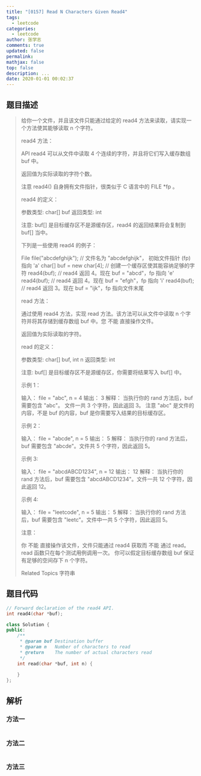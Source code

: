 ```yaml
---
title: "[0157] Read N Characters Given Read4"
tags:
  - leetcode
categories:
  - leetcode
author: 张学志
comments: true
updated: false
permalink:
mathjax: false
top: false
description: ...
date: 2020-01-01 00:02:37
---
```


## 题目描述

> 给你一个文件，并且该文件只能通过给定的 read4 方法来读取，请实现一个方法使其能够读取 n 个字符。 
> 
> read4 方法： 
> 
> API read4 可以从文件中读取 4 个连续的字符，并且将它们写入缓存数组 buf 中。 
> 
> 返回值为实际读取的字符个数。 
> 
> 注意 read4() 自身拥有文件指针，很类似于 C 语言中的 FILE *fp 。 
> 
> read4 的定义： 
> 
> 参数类型: char[] buf
> 返回类型: int
> 
> 注意: buf[] 是目标缓存区不是源缓存区，read4 的返回结果将会复制到 buf[] 当中。
> 
> 
> 下列是一些使用 read4 的例子： 
> 
> File file("abcdefghijk"); // 文件名为 "abcdefghijk"， 初始文件指针 (fp) 指向 'a' 
> char[] buf = new char[4]; // 创建一个缓存区使其能容纳足够的字符
> read4(buf); // read4 返回 4。现在 buf = "abcd"，fp 指向 'e'
> read4(buf); // read4 返回 4。现在 buf = "efgh"，fp 指向 'i'
> read4(buf); // read4 返回 3。现在 buf = "ijk"，fp 指向文件末尾 
> 
> read 方法： 
> 
> 通过使用 read4 方法，实现 read 方法。该方法可以从文件中读取 n 个字符并将其存储到缓存数组 buf 中。您 不能 直接操作文件。 
> 
> 返回值为实际读取的字符。 
> 
> read 的定义： 
> 
> 参数类型:   char[] buf, int n
> 返回类型:   int
> 
> 注意: buf[] 是目标缓存区不是源缓存区，你需要将结果写入 buf[] 中。
> 
> 
> 
> 
> 示例 1： 
> 
> 输入： file = "abc", n = 4
> 输出： 3
> 解释： 当执行你的 rand 方法后，buf 需要包含 "abc"。 文件一共 3 个字符，因此返回 3。 注意 "abc" 是文件的内容，不是 buf 的内容，buf 是你需要写入结果的目标缓存区。 
> 
> 示例 2： 
> 
> 输入： file = "abcde", n = 5
> 输出： 5
> 解释： 当执行你的 rand 方法后，buf 需要包含 "abcde"。文件共 5 个字符，因此返回 5。
> 
> 
> 示例 3: 
> 
> 输入： file = "abcdABCD1234", n = 12
> 输出： 12
> 解释： 当执行你的 rand 方法后，buf 需要包含 "abcdABCD1234"。文件一共 12 个字符，因此返回 12。
> 
> 
> 示例 4: 
> 
> 输入： file = "leetcode", n = 5
> 输出： 5
> 解释： 当执行你的 rand 方法后，buf 需要包含 "leetc"。文件中一共 5 个字符，因此返回 5。
> 
> 
> 
> 
> 注意： 
> 
> 
> 你 不能 直接操作该文件，文件只能通过 read4 获取而 不能 通过 read。 
> read 函数只在每个测试用例调用一次。 
> 你可以假定目标缓存数组 buf 保证有足够的空间存下 n 个字符。 
> 
> Related Topics 字符串

## 题目代码

```cpp
// Forward declaration of the read4 API.
int read4(char *buf);

class Solution {
public:
    /**
     * @param buf Destination buffer
     * @param n   Number of characters to read
     * @return    The number of actual characters read
     */
    int read(char *buf, int n) {
        
    }
};
```

## 解析

### 方法一

```cpp

```

### 方法二

```cpp

```

### 方法三

```cpp

```

